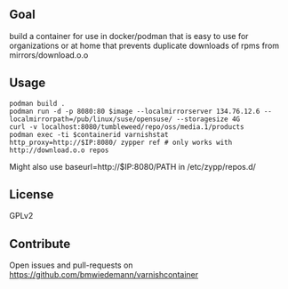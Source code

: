 ## Goal

build a container for use in docker/podman
that is easy to use for organizations or at home
that prevents duplicate downloads of rpms from mirrors/download.o.o


## Usage

    podman build .
    podman run -d -p 8080:80 $image --localmirrorserver 134.76.12.6 --localmirrorpath=/pub/linux/suse/opensuse/ --storagesize 4G
    curl -v localhost:8080/tumbleweed/repo/oss/media.1/products
    podman exec -ti $containerid varnishstat
    http_proxy=http://$IP:8080/ zypper ref # only works with http://download.o.o repos

Might also use baseurl=http://$IP:8080/PATH in /etc/zypp/repos.d/

## License

GPLv2

## Contribute

Open issues and pull-requests on https://github.com/bmwiedemann/varnishcontainer

